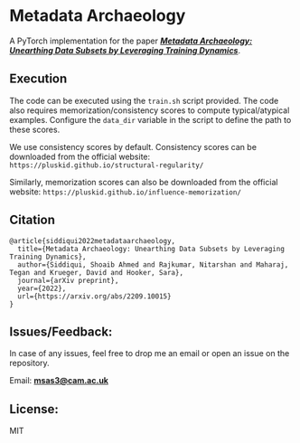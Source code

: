 # Metadata Archaeology

A PyTorch implementation for the paper [***Metadata Archaeology: Unearthing Data Subsets by Leveraging Training Dynamics***](https://arxiv.org/abs/2209.10015).

## Execution

The code can be executed using the ```train.sh``` script provided.
The code also requires memorization/consistency scores to compute typical/atypical examples.
Configure the ```data_dir``` variable in the script to define the path to these scores.

We use consistency scores by default. Consistency scores can be downloaded from the official website: ```https://pluskid.github.io/structural-regularity/```

Similarly, memorization scores can also be downloaded from the official website: ```https://pluskid.github.io/influence-memorization/```

## Citation

```
@article{siddiqui2022metadataarchaeology,
  title={Metadata Archaeology: Unearthing Data Subsets by Leveraging Training Dynamics},
  author={Siddiqui, Shoaib Ahmed and Rajkumar, Nitarshan and Maharaj, Tegan and Krueger, David and Hooker, Sara},
  journal={arXiv preprint},
  year={2022},
  url={https://arxiv.org/abs/2209.10015}
}
```

## Issues/Feedback:

In case of any issues, feel free to drop me an email or open an issue on the repository.

Email: **msas3@cam.ac.uk**

## License:

MIT
